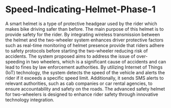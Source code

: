 # Speed-Indicating-Helmet-Phase-1

A smart helmet is a type of protective headgear used by the rider which makes bike driving safer than before. The 
main purpose of this helmet is to provide safety for the rider. By integrating wireless transmission between the 
helmet and the two-wheeler system enhances driver protective factors such as real-time monitoring of helmet 
presence provide that riders adhere to safety protocols before starting the two-wheeler reducing risk of accidents. 
The system proposed aims to address the issue of over-speeding in two wheelers, which is a significant cause of 
accidents and can lead to fines by law enforcement authorities. By utilizing Internet of Things (IoT) technology, 
the system detects the speed of the vehicle and alerts the rider if it exceeds a specific speed limit. Additionally, it 
sends SMS alerts to relevant authorities, such as cab companies or car rental agencies, to ensure accountability 
and safety on the roads. The advanced safety helmet for two-wheelers is designed to enhance rider safety through 
innovative technology integration.  
